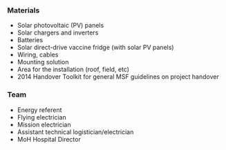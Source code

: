 ### Materials 

* Solar photovoltaic (PV) panels  
* Solar chargers and inverters 
* Batteries 
* Solar direct-drive vaccine fridge (with solar PV panels) 
* Wiring, cables 
* Mounting solution 
* Area for the installation (roof, field, etc) 
* 2014 Handover Toolkit for general MSF guidelines on project handover 

### Team  

* Energy referent  
* Flying electrician  
* Mission electrician 
* Assistant technical logistician/electrician  
* MoH Hospital Director 
